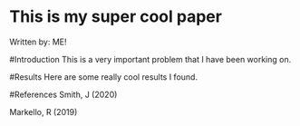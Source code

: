 # This is my super cool paper
Written by: ME!

#Introduction
This is a very important problem that I have been working on.

#Results 
Here are some really cool results I found.

#References
Smith, J (2020)

Markello, R (2019)

